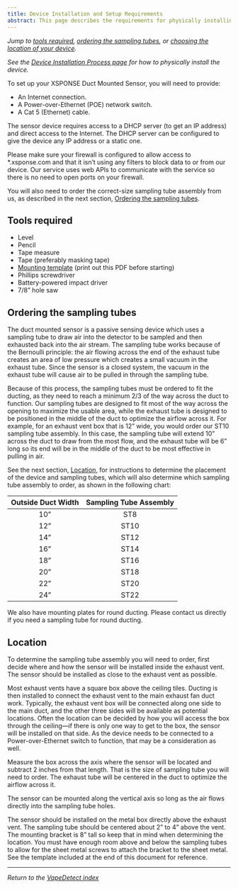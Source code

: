 ```yaml
---
title: Device Installation and Setup Requirements
abstract: This page describes the requirements for physically installing your VapeDetect duct-mounted sensor, including the tools needed, ordering the sampling tubes, and choosing the location.
---
```

*Jump to [tools required](installation-reqs.md#tools-required), [ordering the sampling tubes](installation-reqs.md#ordering-the-sampling-tubes), or [choosing the location of your device](installation-reqs.md#location).*

*See the [Device Installation Process page](installation-process.md) for how to physically install the device.*

To set up your XSPONSE Duct Mounted Sensor, you will need to provide:
-	An Internet connection.
-	A Power-over-Ethernet (POE) network switch.
-	A Cat 5 (Ethernet) cable.

The sensor device requires access to a DHCP server (to get an IP address) and direct access to the Internet. The DHCP server can be configured to give the device any IP address or a static one. 

Please make sure your firewall is configured to allow access to \*.xsponse.com and that it isn’t using any filters to block data to or from our device. Our service uses web APIs to communicate with the service so there is no need to open ports on your firewall.  

You will also need to order the correct-size sampling tube assembly from us, as described in the next section, [Ordering the sampling tubes](installation-reqs.md#ordering-the-sampling-tubes). 

## Tools required
-	Level
-	Pencil
-	Tape measure
-	Tape (preferably masking tape)
-	[Mounting template](sensor_mounting_template.pdf) (print out this PDF before starting)
-	Phillips screwdriver
-	Battery-powered impact driver
-	7/8” hole saw

## Ordering the sampling tubes
The duct mounted sensor is a passive sensing device which uses a sampling tube to draw air into the detector to be sampled and then exhausted back into the air stream. The sampling tube works because of the Bernoulli principle: the air flowing across the end of the exhaust tube creates an area of low pressure which creates a small vacuum in the exhaust tube. Since the sensor is a closed system, the vacuum in the exhaust tube will cause air to be pulled in through the sampling tube.

Because of this process, the sampling tubes must be ordered to fit the ducting, as they need to reach a minimum 2/3 of the way across the duct to function. Our sampling tubes are designed to fit most of the way across the opening to maximize the usable area, while the exhaust tube is designed to be positioned in the middle of the duct to optimize the airflow across it. For example, for an exhaust vent box that is 12” wide, you would order our ST10 sampling tube assembly. In this case, the sampling tube will extend 10” across the duct to draw from the most flow, and the exhaust tube will be 6” long so its end will be in the middle of the duct to be most effective in pulling in air.

See the next section, [Location](installation-reqs.md#location), for instructions to determine the placement of the device and sampling tubes, which will also determine which sampling tube assembly to order, as shown in the following chart:

| Outside Duct Width | Sampling Tube Assembly |
| :---: | :---: |
| 10” | ST8 |
| 12” | ST10 |
| 14” | ST12 |
| 16” | ST14 |
| 18” | ST16 |
| 20” | ST18 |
| 22” | ST20 |
| 24” | ST22 |

We also have mounting plates for round ducting. Please contact us directly if you need a sampling tube for round ducting.

## Location
To determine the sampling tube assembly you will need to order, first decide where and how the sensor will be installed inside the exhaust vent. The sensor should be installed as close to the exhaust vent as possible. 

Most exhaust vents have a square box above the ceiling tiles. Ducting is then installed to connect the exhaust vent to the main exhaust fan duct work. Typically, the exhaust vent box will be connected along one side to the main duct, and the other three sides will be available as potential locations. Often the location can be decided by how you will access the box through the ceiling—if there is only one way to get to the box, the sensor will be installed on that side. As the device needs to be connected to a Power-over-Ethernet switch to function, that may be a consideration as well. 

Measure the box across the axis where the sensor will be located and subtract 2 inches from that length. That is the size of sampling tube you will need to order. The exhaust tube will be centered in the duct to optimize the airflow across it.

The sensor can be mounted along the vertical axis so long as the air flows directly into the sampling tube holes.

The sensor should be installed on the metal box directly above the exhaust vent. The sampling tube should be centered about 2” to 4” above the vent. The mounting bracket is 8” tall so keep that in mind when determining the location. You must have enough room above and below the sampling tubes to allow for the sheet metal screws to attach the bracket to the sheet metal. See the template included at the end of this document for reference.

___
*Return to the [VapeDetect index](index.md)*
